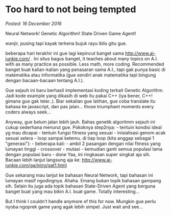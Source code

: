 Too hard to not being tempted
=============================
_Posted: 16 December 2016_

Neural Network! Genetic Algorithm! State Driven Game Agent!

wanjir, pusing tapi kayak terkena bujuk rayu iblis gitu gue.

beberapa hari terakhir ini gue lagi kepincut banget sama http://www.ai-junkie.com/ . Ini situs bagus banget, it teaches about many topics on A.I. with as many practice as possible. Less math, more coding. Recommended banget buat kalian-kalian yang penasaran sama A.I., tapi gak punya basic di matematika atau informatika (gue sendiri anak matematika tapi bingung dengan bacaan-bacaan tentang A.I.).

Gue sejauh ini baru berhasil implementasi koding terkait Genetic Algorithm. Jadi kode example yang dikasih di web itu pakai C++ (iya bener, C++! gimana gue gak teler..). Biar sekalian gue latihan, gue coba translate itu bahasa ke javascript, dan pas jalan... those triumphant moments every coders always seek...

Anyway, gue belum jalan lebih jauh. Bahas genetik algoritmm sejauh ini cukup sederhana menurut gue. Pokoknya step2nya:
	- tentuin kondisi ideal yg mau dicapai
	- tentuin fungsi fitness yang sesuai
	- inisialisasi genom acak sesuai selera
	- loop sampai ketemu. di tiap loop (kita anggap sebagai 1 "generasi"):
		- beberapa kali:
			- ambil 2 pasangan dengan nilai fitness yang lumayan tinggi
			- crossover
			- mutasi
		- kemudian ganti semua populasi lama dengan populasi baru
	- done
Yaa, ini ringkasan super singkat aja sih. Bacaan lebih lanjut langsung aja ke: http://www.ai-junkie.com/ga/intro/gat1.html

Gue sekarang mau lanjut ke bahasan Neural Network, tapi bahasan ini lumayan masif ngodingnya. Ahaha. Emang bukan topik bahasan gampang sih. Selain itu juga ada topik bahasan State-Driven Agent yang berguna banget buat yang mau bikin A.I. buat game. Totally interesting...

But I think I couldn't handle anymore of this for now. Mungkin gue perlu nyoba ngoprek game yang agak lebih simpel. Just wait and see...
